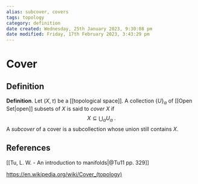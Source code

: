 ```yaml
---
alias: subcover, covers
tags: topology
category: definition
date created: Wednesday, 25th January 2023, 9:30:08 pm
date modified: Friday, 17th February 2023, 3:43:29 pm
---
```


# Cover

## Definition

**Definition**. Let $(X,\tau)$ be a [[topological space]]. A collection $\{U\}_\alpha$ of [[Open Set|open]] subsets of $X$ is said to _cover_ $X$ if
$$X\subseteq\bigcup_{\alpha}U_\alpha\;.$$
A _subcover_ of a cover is a subcollection whose union still contains $X$.

## References

[[Tu, L. W. - An introduction to manifolds|@Tu11 pp. 329]]

https://en.wikipedia.org/wiki/Cover_(topology)